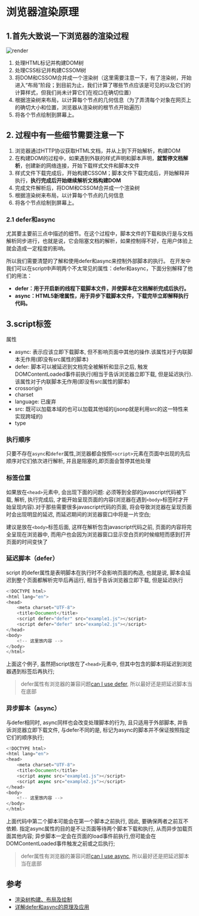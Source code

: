 # 浏览器渲染原理
## 1.首先大致说一下浏览器的渲染过程
![render](https://cdn.suisuijiang.com/ImageMessage/5adad39555703565e79040fa_1554899059400.png?width=1150&height=537&imageView2/3/w/513/h/240)

1. 处理HTML标记并构建DOM树
2. 处理CSS标记并构建CSSOM树
3. 将DOM和CSSOM合并成一个渲染树（这里需要注意一下，有了渲染树，开始进入“布局”阶段；到目前为止，我们计算了哪些节点应该是可见的以及它们的计算样式，但我们尚未计算它们在视口在确切位置）
4. 根据渲染树来布局，以计算每个节点的几何信息（为了弄清每个对象在网页上的确切大小和位置，浏览器从渲染树的根节点开始遍历）
5. 将各个节点绘制到屏幕上。

## 2. 过程中有一些细节需要注意一下
1. 浏览器通过HTTP协议获取HTML文档，并从上到下开始解析，构建DOM
2. 在构建DOM的过程中，如果遇到外联的样式声明和脚本声明，<strong>就暂停文档解析</strong>，创建新的网络连接，开始下载样式文件和脚本文件
3. 样式文件下载完成后，开始构建CSSOM；脚本文件下载完成后，开始解释并执行，<b>执行完成后开始继续解析文档构建DOM</b>
4. 完成文件解析后，将DOM和CSSOM合并成一个渲染树
5. 根据渲染树来布局，以计算每个节点的几何信息
6. 将各个节点绘制到屏幕上。

### 2.1 defer和async
尤其要主要前三点中描述的细节。在这个过程中，脚本文件的下载和执行是与文档解析同步进行，也就是说，它会阻塞文档的解析，如果控制得不好，在用户体验上就会造成一定程度的影响。


所以我们需要清楚的了解和使用defer和async来控制外部脚本的执行。 
在开发中我们可以在script中声明两个不太常见的属性：defer和async，下面分别解释了他们的用法： 
- <b>defer：用于开启新的线程下载脚本文件，并使脚本在文档解析完成后执行。 </b>
- <b>async：HTML5新增属性，用于异步下载脚本文件，下载完毕立即解释执行代码。</b>

## 3.script标签
属性
- async: 表示应该立即下载脚本, 但不影响页面中其他的操作.该属性对于内联脚本无作用(即没有src属性的脚本)
- defer: 脚本可以被延迟到文档完全被解析和显示之后, 触发DOMContentLoaded事件前执行(相当于告诉浏览器立即下载, 但是延迟执行).该属性对于内联脚本无作用(即没有src属性的脚本)
- crossorigin
- charset
- language: 已废弃
- src: 既可以加载本域的也可以加载其他域的(jsonp就是利用src的这一特性来实现跨域的)
- type

### 执行顺序
只要不存在`async`和`defer`属性,浏览器都会按照`<script>`元素在页面中出现的先后顺序对它们依次进行解析, 并且是阻塞的,即页面会暂停其他处理

### 标签位置
如果放在`<head>`元素中, 会出现下面的问题:
必须等到全部的javascript代码被下载, 解析, 执行完成后, 才能开始呈现页面的内容(浏览器在遇到`<body>`标签时才开始呈现内容).对于那些需要很多javascript代码的页面, 将会导致浏览器在呈现页面时会出现明显的延迟, 而延迟期间的浏览器窗口中将是一片空白;

建议是放在`<body>`标签后面, 这样在解析包含javascript代码之前, 页面的内容将完全呈现在浏览器中, 而用户也会因为浏览器窗口显示空白页的时候缩短而感到打开页面的时间变快了

### 延迟脚本（defer）
script 的defer属性是表明脚本在执行时不会影响页面的构造, 也就是说, 脚本会延迟到整个页面都解析完毕后再运行, 相当于告诉浏览器立即下载, 但是延迟执行
```js
<!DOCTYPE html>
<html lang="en">
<head>
    <meta charset="UTF-8">
    <title>Document</title>
    <script defer="defer" src="example1.js"></script>
    <script defer="defer" src="example2.js"></script>
</head>
<body>
    <!-- 这里放内容 -->
</body>
</html>
```
上面这个例子, 虽然把script放在了`<head>`元素中, 但其中包含的脚本将延迟到浏览器遇到</html>标签后再执行;

> defer属性有浏览器的兼容问题[can I use defer](https://caniuse.com/#search=defer), 所以最好还是把延迟脚本当在底部

### 异步脚本（async）
与defer相同时, async同样也会改变处理脚本的行为, 且只适用于外部脚本, 并告诉浏览器立即下载文件, 与defer不同的是, 标记为async的脚本并不保证按照指定它们的顺序执行;
```js
<!DOCTYPE html>
<html lang="en">
<head>
    <meta charset="UTF-8">
    <title>Document</title>
    <script async src="example1.js"></script>
    <script async src="example2.js"></script>
</head>
<body>
    <!-- 这里放内容 -->
</body>
</html>
```
上面代码中第二个脚本可能会在第一个脚本之前执行, 因此, 要确保两者之前互不依赖. 指定async属性的目的是不让页面等待两个脚本下载和执行, 从而异步加载页面其他内容;
异步脚本一定会在页面的load事件前执行,但可能会在DOMContentLoaded事件触发之前或之后执行;
> defer属性有浏览器的兼容问题[can I use async](https://caniuse.com/#search=async), 所以最好还是把延迟脚本当在底部



## 参考
- [渲染树构建、布局及绘制](https://developers.google.com/web/fundamentals/performance/critical-rendering-path/render-tree-construction?hl=zh-cn)
- [详解defer和async的原理及应用](https://blog.csdn.net/liuhe688/article/details/51247484)